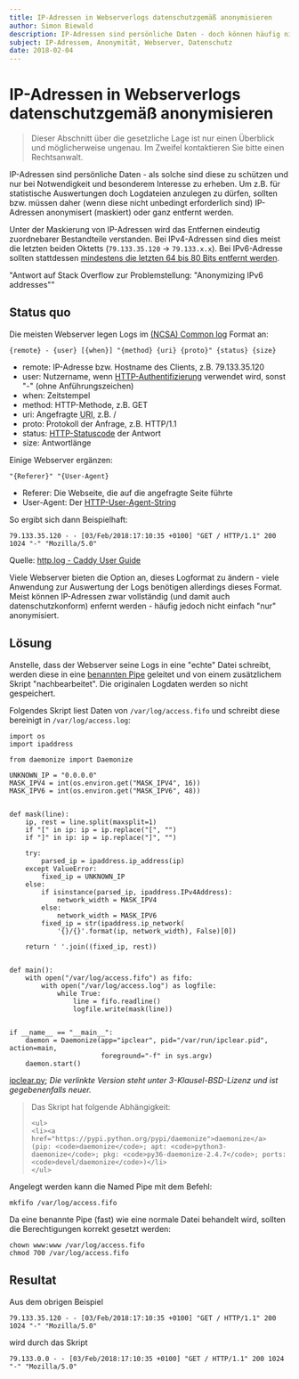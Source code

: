 ```yaml
---
title: IP-Adressen in Webserverlogs datenschutzgemäß anonymisieren
author: Simon Biewald
description: IP-Adressen sind persönliche Daten - doch können häufig nicht korrekt gespeichert werden. Dieses Problem kann schnell mit einem Skript behoben werden.
subject: IP-Adressem, Anonymität, Webserver, Datenschutz
date: 2018-02-04
---
```


# IP-Adressen in Webserverlogs datenschutzgemäß anonymisieren

<blockquote class="note">
    Dieser Abschnitt über die gesetzliche Lage ist nur einen Überblick 
    und möglicherweise ungenau. Im Zweifel kontaktieren Sie bitte einen 
    Rechtsanwalt.
</blockquote>

IP-Adressen sind persönliche Daten - als solche sind diese zu schützen und nur bei Notwendigkeit und 
besonderem Interesse zu erheben. Um z.B. für statistische Auswertungen doch 
Logdateien anzulegen zu dürfen, sollten bzw. müssen daher (wenn diese nicht unbedingt 
erforderlich sind) IP-Adressen anonymisert (maskiert) oder ganz entfernt werden.

Unter der Maskierung von IP-Adressen wird das Entfernen eindeutig zuordnebarer
Bestandteile verstanden. Bei IPv4-Adressen sind dies meist die letzten beiden 
Oktetts (`79.133.35.120` → `79.133.x.x`). Bei IPv6-Adresse sollten stattdessen 
[mindestens die letzten 64 bis 80 Bits entfernt werden][0].

 [0]: https://stackoverflow.com/a/6098698
      "Antwort auf Stack Overflow zur Problemstellung: "Anonymizing IPv6 addresses""

## Status quo

Die meisten Webserver legen Logs im [(NCSA) Common log][1] Format an: 

```highlight
{remote} - {user} [{when}] "{method} {uri} {proto}" {status} {size}
```

 - remote: IP-Adresse bzw. Hostname des Clients, z.B. 79.133.35.120
 - user: Nutzername, wenn [HTTP-Authentifizierung][3] verwendet wird, 
   sonst "-" (ohne Anführungszeichen)
 - when: Zeitstempel
 - method: HTTP-Methode, z.B. GET
 - uri: Angefragte <abbr title="Uniform Resource Identifier">URI</abbr>, z.B. /
 - proto: Protokoll der Anfrage, z.B. HTTP/1.1
 - status: [HTTP-Statuscode][4] der Antwort
 - size: Antwortlänge

Einige Webserver ergänzen:

```highlight
"{Referer}" "{User-Agent}
```

 - Referer: Die Webseite, die auf die angefragte Seite führte
 - User-Agent: Der [HTTP-User-Agent-String][5]

So ergibt sich dann Beispielhaft:

```code
79.133.35.120 - - [03/Feb/2018:17:10:35 +0100] "GET / HTTP/1.1" 200 1024 "-" "Mozilla/5.0"
```

Quelle: [http.log - Caddy User Guide][2]

 [1]: https://en.wikipedia.org/wiki/Common_Log_Format "Common Log Format - Wikipedia (Englisch)"
 [2]: https://caddyserver.com/docs/log#log-format "http.log - Caddy User Guide"
 [3]: https://de.wikipedia.org/wiki/HTTP-Authentifizierung "HTTP-Authentifizierung - Wikipedia"
 [4]: https://de.wikipedia.org/wiki/HTTP-Statuscode "HTTP-Statuscode - Wikipedia"
 [5]: https://de.wikipedia.org/wiki/User_Agent#Webbrowser "User Agent - Wikipedia"

Viele Webserver bieten die Option an, dieses Logformat zu ändern - viele Anwendung
zur Auswertung der Logs benötigen allerdings dieses Format. Meist können IP-Adressen 
zwar vollständig (und damit auch datenschutzkonform) enfernt werden - häufig jedoch 
nicht einfach "nur" anonymisiert.

## Lösung

Anstelle, dass der Webserver seine Logs in eine "echte" Datei schreibt, werden diese
in eine [benannten Pipe][10] geleitet und von einem zusätzlichem Skript 
"nachbearbeitet". Die originalen Logdaten werden so nicht gespeichert.

 [10]: https://en.wikipedia.org/wiki/Named_pipe "Named pipe - Wikipedia (Englisch)"

Folgendes Skript liest Daten von `/var/log/access.fifo` und schreibt diese bereinigt
in `/var/log/access.log`:

<pre class="language-python line-numbers">
<code>import os
import ipaddress

from daemonize import Daemonize

UNKNOWN_IP = "0.0.0.0"
MASK_IPV4 = int(os.environ.get("MASK_IPV4", 16))
MASK_IPV6 = int(os.environ.get("MASK_IPV6", 48))


def mask(line):
    ip, rest = line.split(maxsplit=1)
    if "[" in ip: ip = ip.replace("[", "")
    if "]" in ip: ip = ip.replace("]", "")

    try:
        parsed_ip = ipaddress.ip_address(ip)
    except ValueError:
        fixed_ip = UNKNOWN_IP
    else:
        if isinstance(parsed_ip, ipaddress.IPv4Address):
            network_width = MASK_IPV4
        else:
            network_width = MASK_IPV6
        fixed_ip = str(ipaddress.ip_network(
            '{}/{}'.format(ip, network_width), False)[0])

    return ' '.join((fixed_ip, rest))


def main():
    with open("/var/log/access.fifo") as fifo:
        with open("/var/log/access.log") as logfile:
            while True:
                line = fifo.readline()
                logfile.write(mask(line))            


if __name__ == "__main__":
    daemon = Daemonize(app="ipclear", pid="/var/run/ipclear.pid", action=main,
                       foreground="-f" in sys.argv)
    daemon.start()</code></pre>
    
[ipclear.py](ipclear.py); *Die verlinkte Version steht unter 3-Klausel-BSD-Lizenz und 
ist gegebenenfalls neuer.*
    
<blockquote class="note">
    Das Skript hat folgende Abhängigkeit:
    
    <ul>
    <li><a href="https://pypi.python.org/pypi/daemonize">daemonize</a> 
    (pip: <code>daemonize</code>; apt: <code>python3-daemonize</code>; pkg: <code>py36-daemonize-2.4.7</code>; ports: <code>devel/daemonize</code>)</li>
    </ul>
</blockquote>

Angelegt werden kann die Named Pipe mit dem Befehl:

<pre class="command-line language-bash" data-user="root">
<code class="language-bash">mkfifo /var/log/access.fifo</code>
</pre>

Da eine benannte Pipe (fast) wie eine normale Datei behandelt wird, 
sollten die Berechtigungen korrekt gesetzt werden:

<pre class="command-line language-bash" data-user="root">
<code class="language-bash">chown www:www /var/log/access.fifo
chmod 700 /var/log/access.fifo</code></pre>

## Resultat

Aus dem obrigen Beispiel

```code
79.133.35.120 - - [03/Feb/2018:17:10:35 +0100] "GET / HTTP/1.1" 200 1024 "-" "Mozilla/5.0"
```

wird durch das Skript

```code
79.133.0.0 - - [03/Feb/2018:17:10:35 +0100] "GET / HTTP/1.1" 200 1024 "-" "Mozilla/5.0"
```

